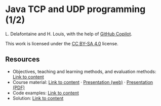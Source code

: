 # Java TCP and UDP programming (1/2)

L. Delafontaine and H. Louis, with the help of
[GitHub Copilot](https://github.com/features/copilot).

This work is licensed under the [CC BY-SA 4.0][license] license.

## Resources

- Objectives, teaching and learning methods, and evaluation methods:
  [Link to content](<../07.01-java-tcp-and-udp-programming-(1-of-2)/>)
- Course material:
  [Link to content](<../07.01-java-tcp-and-udp-programming-(1-of-2)/01-course-material/README.md>)
  ·
  [Presentation (web)](<https://heig-vd-dai-course.github.io/heig-vd-dai-course/07.01-java-tcp-and-udp-programming-(1-of-2)/01-course-material/index.html#part-22>)
  ·
  [Presentation (PDF)](<https://heig-vd-dai-course.github.io/heig-vd-dai-course/07.01-java-tcp-and-udp-programming-(1-of-2)/01-course-material/07.01-java-tcp-and-udp-programming-(1-of-2)-presentation.pdf>)
- Code examples:
  [Link to content](<../07.01-java-tcp-and-udp-programming-(1-of-2)/02-code-examples/>)
- Solution:
  [Link to content](<../07.01-java-tcp-and-udp-programming-(1-of-2)/03-solution/>)

[license]:
	https://github.com/heig-vd-dai-course/heig-vd-dai-course/blob/main/LICENSE.md
